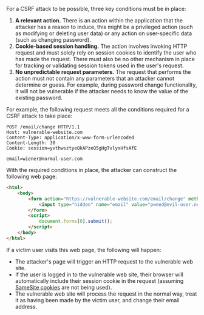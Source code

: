 For a CSRF attack to be possible, three key conditions must be in place:
1. **A relevant action.** There is an action within the application that the attacker has a reason to induce, this might be a privileged action (such as modifying or deleting user data) or any action on user-specific data (such as changing password).
2. **Cookie-based session handling.** The action involves invoking HTTP request and must solely rely on session cookies to identify the user who has made the request. There must also be no other mechanism in place for tracking or validating session tokens used in the user's request.
3. **No unpredictable request parameters.** The request that performs the action must not contain any parameters that an attacker cannot determine or guess. For example, during password change functionality, it will not be vulnerable if the attacker needs to know the value of the existing password.

For example, the following request meets all the conditions required for a CSRF attack to take place:
```http
POST /email/change HTTP/1.1
Host: vulnerable-website.com
Content-Type: application/x-www-form-urlencoded
Content-Length: 30
Cookie: session=yvthwsztyeQkAPzeQ5gHgTvlyxHfsAfE

email=wiener@normal-user.com
```
With the required conditions in place, the attacker can construct the following web page:
```html
<html>
    <body>
        <form action="https://vulnerable-website.com/email/change" method="POST">
            <input type="hidden" name="email" value="pwned@evil-user.net" />
        </form>
        <script>
            document.forms[0].submit();
        </script>
    </body>
</html>
```
If a victim user visits this web page, the following will happen:
- The attacker's page will trigger an HTTP request to the vulnerable web site.
- If the user is logged in to the vulnerable web site, their browser will automatically include their session cookie in the request (assuming [SameSite cookies](obsidian://open?vault=security-notes&file=Offensive%20Security%2FWeb%20Application%20Security%2FClient-side%20Vulnerabilities%2FCross-site%20Request%20Forgery%20(CSRF)%2FCommon%20CSRF%20Defenses) are not being used).
- The vulnerable web site will process the request in the normal way, treat it as having been made by the victim user, and change their email address.
